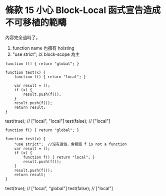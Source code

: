 # 條款 15 小心 Block-Local 函式宣告造成不可移植的範疇

內容完全過時了。

1. function name 也擁有 hoisting 
2. "use strict"; 以 block-scope 為主

```javascript=
function f() { return "global"; } 

function test(x) {
    function f() { return "local"; }
    
    var result = [];
    if (x) {
        result.push(f());
    }
    result.push(f());
    return result; 
}
```

test(true); // ["local", "local"]
test(false); // ["local"]


```javascript=
function f() { return "global"; } 

function test(x) {
    "use strict";  //沒有這個，會報錯 f is not a function
    var result = [];
    if (x) {
        function f() { return "local"; }
        result.push(f());
    }
    result.push(f());
    return result; 
}
```

test(true); // ["local", "global"]
test(false); // ["local"]

